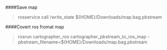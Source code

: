 ####Save map
> rosservice call /write_state ${HOME}/Downloads/map.bag.pbstream

####Covert ros fromat  map
> rosrun cartographer_ros cartographer_pbstream_to_ros_map -pbstream_filename=${HOME}/Downloads/map.bag.pbstream 
